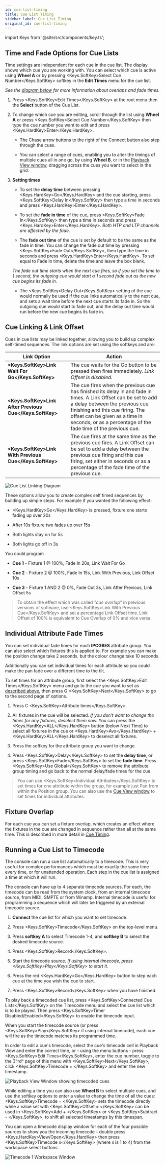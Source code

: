 ```yaml
---
id: cue-list-timing
title: Cue List Timing
sidebar_label: Cue List Timing
original_id: cue-list-timing
---
```


import Keys from '@site/src/components/key.ts';

Time and Fade Options for Cue Lists
-----------------------------------

Time settings are independent for each cue in the cue list. The display
shows which cue you are working with. You can select which cue is active
using <strong>Wheel A</strong> or by pressing <Keys.SoftKey>Select Cue Number</Keys.SoftKey> softkey in the <strong>Edit Times</strong> menu for the cue list.

*See the [diagram below](#cue-linking--link-offset) for more information about overlaps and fade times.*

1. Press <Keys.SoftKey>Edit Times</Keys.SoftKey> at the root menu then the <strong>Select</strong> button
of the Cue List.

2. To change which cue you are editing, scroll through the list using
<strong>Wheel A</strong> or press <Keys.SoftKey>Select Cue Number</Keys.SoftKey> then type the cue number you want to
edit and press <Keys.HardKey>Enter</Keys.HardKey>.

	- The Chase arrow buttons to the right of the
Connect button also step through the cues.

	- You can select a range of cues, enabling you to alter the timings of
    multiple cues all in one go, by using <strong>Wheel B</strong>, or in the
    [Playback View window](editing-cue-lists.md#playback-view-window),
    dragging across the cues you want to select in the
    grid.

3. <strong>Setting times</strong>

    -   To set the <strong>delay time</strong> between pressing <Keys.HardKey>Go</Keys.HardKey> and the cue starting,
    press <Keys.SoftKey>Delay In</Keys.SoftKey> then type a time in seconds and press <Keys.HardKey>Enter</Keys.HardKey>.

    -   To set the <strong>fade in time</strong> of the cue, press <Keys.SoftKey>Fade In</Keys.SoftKey> then type a
    time in seconds and press <Keys.HardKey>Enter</Keys.HardKey>. *Both HTP and LTP channels are
    affected by the fade.*

    -   The <strong>fade out time</strong> of the cue is set by default to be the same as the
    fade in time. You can change the fade out time by pressing <Keys.SoftKey>Fade
    Out</Keys.SoftKey>, then type the time in seconds and press <Keys.HardKey>Enter</Keys.HardKey>. To set
    equal to Fade In time, delete the time and leave the box blank.


    *The fade out time starts when the next cue fires, so if you set the
    time to 1 second, the outgoing cue would start a 1 second fade out
    as the new cue begins its fade in.*

    -   The <Keys.SoftKey>Delay Out</Keys.SoftKey> setting of the cue would normally be used if the
    cue links automatically to the next cue, and sets a wait time
    before the next cue starts its fade in. So the outgoing cue would
    start to fade out, and the delay out time would run before the new
    cue begins its fade in.

Cue Linking & Link Offset
-------------------------

Cues in cue lists may be linked together, allowing you to build up
complex self-timed sequences. The link options are set using the
softkeys and are:

Link Option | Action
---|---
<strong><Keys.SoftKey>Link Wait For Go</Keys.SoftKey></strong> | The cue waits for the Go button to be pressed then fires immediately. *Link Offset is disabled.*
<strong><Keys.SoftKey>Link After Previous Cue</Keys.SoftKey></strong> | The cue fires when the previous cue has finished its delay in and fade in times. A Link Offset can be set to add a delay between the previous cue finishing and this cue firing. The offset can be given as a time in seconds, or as a percentage of the fade time of the previous cue.
<strong><Keys.SoftKey>Link With Previous Cue</Keys.SoftKey></strong> | The cue fires at the same time as the previous cue fires. A Link Offset can be set to add a delay between the previous cue firing and this cue firing, set either in seconds or as a percentage of the fade time of the previous cue.

![Cue List Linking Diagram](/docs/images/Cue-List-Linking-Diagram.png)

These options allow you to create complex
self timed sequences by building up simple steps. For example if you
wanted the following effect:

-   <Keys.HardKey>Go</Keys.HardKey> is pressed, fixture one starts fading up over 20s

-   After 10s fixture two fades up over 15s

-   Both lights stay on for 5s

-   Both lights go off in 3s

You could program

-   <strong>Cue 1</strong> - Fixture 1 @ 100%, Fade In 20s, Link Wait For Go

-   <strong>Cue 2</strong> - Fixture 2 @ 100%, Fade In 15s, Link With Previous, Link
    Offset 10s

-   <strong>Cue 3</strong> - Fixture 1 AND 2 @ 0%, Fade Out 3s, Link After Previous, Link
    Offset 5s

> To obtain the effect which was called *"cue overlap"* in previous versions of software, use <Keys.SoftKey>Link With Previous Cue</Keys.SoftKey> and set a percentage Link Offset time. Link Offset of 100% is equivalent to Cue Overlap of 0% and vice versa.

Individual Attribute Fade Times
-------------------------------

You can set individual fade times for each <strong>IPCGBES</strong> attribute group. You
can also select which fixtures this is applied to. For example you can
make the position change take 2 seconds, but the colour change take 10
seconds.

Additionally you can set individual times for each attribute so you
could make the pan fade over a different time to the tilt.

To set times for an attribute group, first select the <Keys.SoftKey>Edit Times</Keys.SoftKey> menu and
go to the cue you want to set as [described above](#time-and-fade-options-for-cue-lists), then press G <Keys.SoftKey>Next</Keys.SoftKey>
to go to the second page of options.

1. Press C <Keys.SoftKey>Attribute times</Keys.SoftKey>.

2. All fixtures in the cue will be selected. *If you don't want to
change the times for any fixtures, deselect them now.* You can press the
<Keys.HardKey>ALL</Keys.HardKey> button (below Next Time) to select all fixtures in the cue or
<Keys.HardKey>Avo</Keys.HardKey> + <Keys.HardKey>ALL</Keys.HardKey> to deselect all fixtures.

3. Press the softkey for the attribute group you want to change.

4. Press <Keys.SoftKey>Delay</Keys.SoftKey> to set the <strong>delay time</strong>, or press <Keys.SoftKey>Fade</Keys.SoftKey> to set
the <strong>fade time</strong>. Press <Keys.SoftKey>Use Global</Keys.SoftKey> to remove the attribute group
timing and go back to the normal delay/fade times for the cue.

>  You can use <Keys.SoftKey>Individual Attributes</Keys.SoftKey> to set times for one attribute
    within the group, for example just Pan from within the Position
    group. You can also use the [Cue View window](editing-cue-lists.md#editing-values-in-cue-view-window) to set times for
    individual attributes.

Fixture Overlap
---------------

For each cue you can set a fixture overlap, which creates an effect where 
the fixtures in the cue are changed in sequence rather than all at the 
same time. This is described in more detail in
[Cue Timing](../cues/cue-timing.md#fade-times-and-fixture-overlap).

Running a Cue List to Timecode
------------------------------

[](https://youtu.be/1abZT_ffIvs?t=20 "Recording Timecode")

The console can run a cue list automatically to a timecode. This is very
useful for complex performances which must be exactly the same time
every time, or for unattended operation. Each step in the cue list is
assigned a time at which it will run.

The console can have up to 4 separate timecode sources. For each, the
timecode can be read from the system clock, from an internal timecode
source, from MIDI, SMPTE or from Winamp. Internal timecode is useful for
programming a sequence which will later be triggered by an external
timecode source.

1. <strong>Connect</strong> the cue list for which you want to set timecode.

2. Press <Keys.SoftKey>Timecode</Keys.SoftKey> on the top-level menu.

3. Press <strong>softkey A</strong> to select Timecode 1-4, and <strong>softkey B</strong> to select the desired
timecode source.

4. Press <Keys.SoftKey>Record</Keys.SoftKey>.

5. Start the timecode source. *If using internal timecode, press
<Keys.SoftKey>Play</Keys.SoftKey> to start it.*

6. Press the red <Keys.HardKey>Go</Keys.HardKey> button to step each cue at the time you wish the
cue to start.

7. Press <Keys.SoftKey>Record</Keys.SoftKey> when you have finished.

To play back a timecoded cue list, press <Keys.SoftKey>Connected Cue Lists</Keys.SoftKey> on the
Timecode menu and select the cue list which is to be played. Then press
<Keys.SoftKey>Timer Disabled/Enabled</Keys.SoftKey> to enable the timecode input.

When you start the timecode source (or press <Keys.SoftKey>Play</Keys.SoftKey> if using internal
timecode), each cue will fire as the timecode matches its programmed
time.

In order to edit a cue's timecode, select the cue's timecode cell in Playback View
and enter the correct time, or - using the menu buttons - press <Keys.SoftKey>Edit Times</Keys.SoftKey>,
enter the cue number, toggle to the 3^rd^ page of this menu with <Keys.SoftKey>Next</Keys.SoftKey>, click
<Keys.SoftKey>Timecode = </Keys.SoftKey> and enter the new timestamp.


![Playback View Window showing timecoded cues](/docs/images/Playback-View-Window-showing-timecoded-cues.png)

While editing a time you can also use <strong>Wheel B</strong> to select multiple cues,
and use the softkey options to enter a value to change the time of all
the cues: <Keys.SoftKey>Timecode = </Keys.SoftKey> sets the timecode directly while a value set with <Keys.SoftKey>Offset = </Keys.SoftKey> 
can be used in <Keys.SoftKey>Add + </Keys.SoftKey> or <Keys.SoftKey>Subtract - </Keys.SoftKey>, to shift all selected timestamps by this timespan.

You can open a timecode display window for each of the four possible
sources to show you the incoming timecode - double press <Keys.HardKey>View/Open</Keys.HardKey> 
then press <Keys.SoftKey>Timecode x</Keys.SoftKey> (where x is 1 to 4) from the workspace select buttons.

![Timecode 1 Workspace Window](/docs/images/Timecode-1-Workspace-Window.png)
